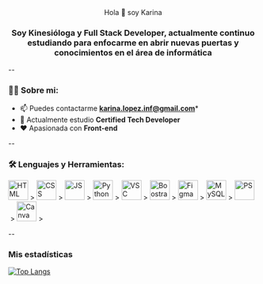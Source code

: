 <div 
  <h1 align="center"> Hola 👋 soy Karina </h1>
  <h3 align="center"> Soy Kinesióloga y Full Stack Developer, actualmente continuo estudiando para enfocarme en abrir nuevas puertas y conocimientos en el área de informática </h3>
</div>

--
### 👩‍💻 Sobre mi:

- 📫 Puedes contactarme **karina.lopez.inf@gmail.com***
- 🌱 Actualmente estudio **Certified Tech Developer**
- ❤️ Apasionada con **Front-end**

--

<div align="left">
  <h3> 🛠 Lenguajes y Herramientas: </h3>
  <div>
  <img scr=https://github.com/devicons/devicon/blob/master/icons/html5/html5-plain.svg title="HTML" alt="HTML" width="40" height="40"/>&nbsp>
  <img scr=https://github.com/devicons/devicon/blob/master/icons/css3/css3-original.svg title="CSS" alt="CSS" width="40" height="40"/>&nbsp>
  <img scr=https://github.com/devicons/devicon/blob/master/icons/javascript/javascript-original.svg title="JS" alt="JS" width="40" height="40"/>&nbsp>
  <img scr=https://github.com/devicons/devicon/blob/master/icons/python/python-original.svg title="Python" alt="Python" width="40" height="40"/>&nbsp>
  <img scr=https://github.com/devicons/devicon/blob/master/icons/vscode/vscode-original.svg title="VSC" alt="VSC" width="40" height="40"/>&nbsp>
  <img scr=https://github.com/devicons/devicon/blob/master/icons/bootstrap/bootstrap-original.svg title="Bootstrap" alt="Boostrap" width="40" height="40"/>&nbsp>
  <img scr=https://github.com/devicons/devicon/blob/master/icons/figma/figma-original.svg title="Figma" alt="Figma" width="40" height="40"/>&nbsp>
  <img scr=https://github.com/devicons/devicon/blob/master/icons/mysql/mysql-original.svg title="MySQL" alt="MySQL" width="40" height="40"/>&nbsp>
  <img scr=https://github.com/devicons/devicon/blob/master/icons/photoshop/photoshop-plain.svg title="PS" alt="PS" width="40" height="40"/>&nbsp>
  <img scr=https://github.com/devicons/devicon/blob/master/icons/canva/canva-original.svg title="Canva" alt="Canva" width="40" height="40"/>&nbsp>
  </div>
</div>

--

### Mis estadísticas

[![Top Langs](https://github-readme-stats.vercel.app/api/top-langs/?username=KarinaLopezUrzua&layout=compact)](https://github.com/anuraghazra/github-readme-stats)


